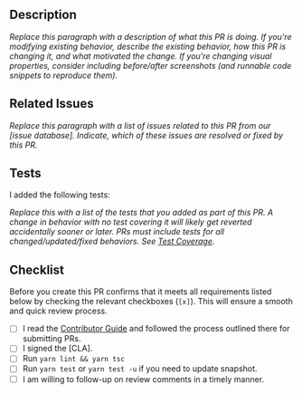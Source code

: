## Description

_Replace this paragraph with a description of what this PR is doing. If you're modifying existing behavior, describe the existing behavior, how this PR is changing it, and what motivated the change. If you're changing visual properties, consider including before/after screenshots (and runnable code snippets to reproduce them)._

## Related Issues

_Replace this paragraph with a list of issues related to this PR from our [issue database]. Indicate, which of these issues are resolved or fixed by this PR._

## Tests

I added the following tests:

_Replace this with a list of the tests that you added as part of this PR. A change in behavior with no test covering it
will likely get reverted accidentally sooner or later. PRs must include tests for all changed/updated/fixed behaviors. See [Test Coverage](https://codecov.io/gh/hyochan/Hygiene)._

## Checklist

Before you create this PR confirms that it meets all requirements listed below by checking the relevant checkboxes (`[x]`). This will ensure a smooth and quick review process.

- [ ] I read the [Contributor Guide](https://github.com/hyochan/Hygiene/blob/master/CONTRIBUTING.md) and followed the process outlined there for submitting PRs.
- [ ] I signed the [CLA].
- [ ] Run `yarn lint && yarn tsc`
- [ ] Run `yarn test` or `yarn test -u` if you need to update snapshot.
- [ ] I am willing to follow-up on review comments in a timely manner.
